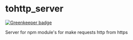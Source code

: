 # tohttp_server

[![Greenkeeper badge](https://badges.greenkeeper.io/juliandavidmr/tohttp_server.svg)](https://greenkeeper.io/)

Server for npm module's for make requests http from https
